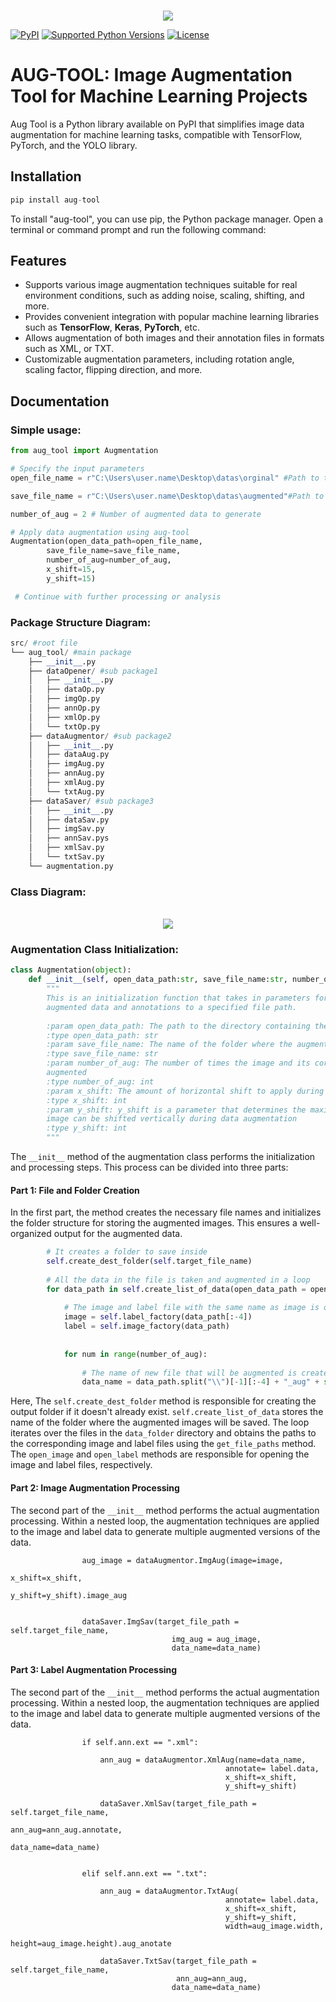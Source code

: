 

<p align="center">
    <br>
    <img src ="icons\logo.png"/>
    <br>
<p>
 

[![PyPI](https://img.shields.io/badge/aug--tool-v0.0.1-blue)](https://pypi.org/project/aug-tool/)
[![Supported Python Versions](https://img.shields.io/badge/python%20-3-blue)](https://pypi.python.org/pypi/Augmentor)
[![License](https://img.shields.io/badge/license-MIT-brightgreen.svg?style=flat)](LICENSE)

# AUG-TOOL: Image Augmentation Tool for Machine Learning Projects 

Aug Tool is a Python library available on PyPI that simplifies image data augmentation for machine learning tasks, compatible with TensorFlow, PyTorch, and the YOLO library.

## Installation


```python
pip install aug-tool
```

To install "aug-tool", you can use pip, the Python package manager. Open a terminal or command prompt and run the following command:


## Features

* Supports various image  augmentation techniques suitable for real environment conditions, such as adding noise, scaling, shifting, and more.
* Provides convenient integration with popular machine learning libraries such as **TensorFlow**, **Keras**, **PyTorch**, etc.
* Allows augmentation of both images and their annotation files in formats such as XML, or TXT. 
* Customizable augmentation parameters, including rotation angle, scaling factor, flipping direction, and more.



## Documentation
### Simple usage:
```python
from aug_tool import Augmentation

# Specify the input parameters
open_file_name = r"C:\Users\user.name\Desktop\datas\orginal" #Path to the data folder

save_file_name = r"C:\Users\user.name\Desktop\datas\augmented"#Path to the data folder

number_of_aug = 2 # Number of augmented data to generate

# Apply data augmentation using aug-tool
Augmentation(open_data_path=open_file_name,
        save_file_name=save_file_name,
        number_of_aug=number_of_aug,
        x_shift=15,
        y_shift=15)

 # Continue with further processing or analysis
```

### Package Structure Diagram:

```python
src/ #root file
└── aug_tool/ #main package
    ├── __init__.py
    ├── dataOpener/ #sub package1
    │   ├── __init__.py
    │   ├── dataOp.py
    │   ├── imgOp.py
    │   ├── annOp.py
    │   ├── xmlOp.py
    │   └── txtOp.py
    ├── dataAugmentor/ #sub package2
    │   ├── __init__.py
    │   ├── dataAug.py
    │   ├── imgAug.py
    │   ├── annAug.py
    │   ├── xmlAug.py
    │   └── txtAug.py
    ├── dataSaver/ #sub package3
    │   ├── __init__.py
    │   ├── dataSav.py
    │   ├── imgSav.py
    │   ├── annSav.pys
    │   ├── xmlSav.py
    │   └── txtSav.py
    └── augmentation.py
```
### Class Diagram:

<p align="center">
    <br>
    <img src ="doc\Aug_class_diagram.drawio.png"/>
    <br>
<p>

### Augmentation Class Initialization:

```python
class Augmentation(object):
    def __init__(self, open_data_path:str, save_file_name:str, number_of_aug:int, x_shift:int, y_shift:int) -> None:
        """
        This is an initialization function that takes in parameters for data augmentation and saves the
        augmented data and annotations to a specified file path.
        
        :param open_data_path: The path to the directory containing the original data to be augmented
        :type open_data_path: str
        :param save_file_name: The name of the folder where the augmented data will be saved
        :type save_file_name: str
        :param number_of_aug: The number of times the image and its corresponding annotation will be
        augmented
        :type number_of_aug: int
        :param x_shift: The amount of horizontal shift to apply during image augmentation
        :type x_shift: int
        :param y_shift: y_shift is a parameter that determines the maximum number of pixels by which an
        image can be shifted vertically during data augmentation
        :type y_shift: int
        """  
```
The `__init__` method of the augmentation class performs the initialization and processing steps. This process can be divided into three parts:


#### Part 1: File and Folder Creation

In the first part, the method creates the necessary file names and initializes the folder structure for storing the augmented images. This ensures a well-organized output for the augmented data.

```python
        # It creates a folder to save inside 
        self.create_dest_folder(self.target_file_name)
        
        # All the data in the file is taken and augmented in a loop
        for data_path in self.create_list_of_data(open_data_path = open_data_path):
            
            # The image and label file with the same name as image is opened once
            image = self.label_factory(data_path[:-4])
            label = self.image_factory(data_path)
            
            
            for num in range(number_of_aug):
                
                # The name of new file that will be augmented is created
                data_name = data_path.split("\\")[-1][:-4] + "_aug" + str(num + 1))

```

Here, The `self.create_dest_folder` method is responsible for creating the output folder if it doesn't already exist. `self.create_list_of_data` stores the name of the folder where the augmented images will be saved. The loop iterates over the files in the `data_folder` directory and obtains the paths to the corresponding image and label files using the `get_file_paths` method. The `open_image` and `open_label` methods are responsible for opening the image and label files, respectively.

#### Part 2: Image Augmentation Processing
The second part of the `__init__` method performs the actual augmentation processing. Within a nested loop, the augmentation techniques are applied to the image and label data to generate multiple augmented versions of the data.

```
                aug_image = dataAugmentor.ImgAug(image=image,
                                                        x_shift=x_shift,
                                                        y_shift=y_shift).image_aug
                                
                    
                dataSaver.ImgSav(target_file_path = self.target_file_name,
                                    img_aug = aug_image,
                                    data_name=data_name)
```

#### Part 3: Label Augmentation Processing
The second part of the `__init__` method performs the actual augmentation processing. Within a nested loop, the augmentation techniques are applied to the image and label data to generate multiple augmented versions of the data.

```
                if self.ann.ext == ".xml":
                    
                    ann_aug = dataAugmentor.XmlAug(name=data_name,
                                                annotate= label.data,
                                                x_shift=x_shift,
                                                y_shift=y_shift)
                    
                    dataSaver.XmlSav(target_file_path = self.target_file_name,
                                                                ann_aug=ann_aug.annotate,
                                                                data_name=data_name)

                    
                elif self.ann.ext == ".txt":
                    
                    ann_aug = dataAugmentor.TxtAug(
                                                annotate= label.data,
                                                x_shift=x_shift,
                                                y_shift=y_shift,
                                                width=aug_image.width,
                                                height=aug_image.height).aug_anotate
                    
                    dataSaver.TxtSav(target_file_path = self.target_file_name,
                                     ann_aug=ann_aug,
                                    data_name=data_name)
```
